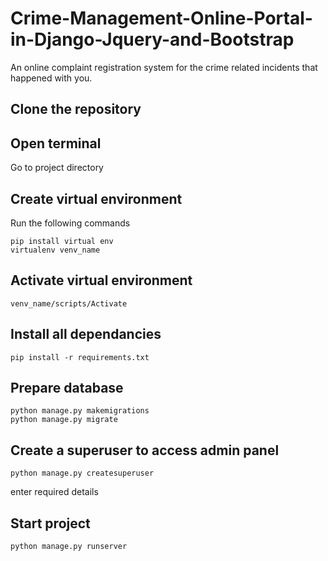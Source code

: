 # Crime-Management-Online-Portal-in-Django-Jquery-and-Bootstrap
An online complaint registration system for the crime related incidents that happened with you. 

## Clone the repository

## Open terminal 
Go to project directory

## Create virtual environment
Run the following commands
```
pip install virtual env
virtualenv venv_name
```

## Activate virtual environment
```
venv_name/scripts/Activate
```

## Install all dependancies
```
pip install -r requirements.txt
```

## Prepare database
```
python manage.py makemigrations
python manage.py migrate
```

## Create a superuser to access admin panel
```
python manage.py createsuperuser
```
enter required details

## Start project
```
python manage.py runserver
```
